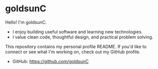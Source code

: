 # goldsunC

Hello! I'm goldsunC.

- I enjoy building useful software and learning new technologies.
- I value clean code, thoughtful design, and practical problem solving.

This repository contains my personal profile README. If you'd like to connect or see what I'm working on, check out my GitHub profile.

- GitHub: https://github.com/goldsunC
